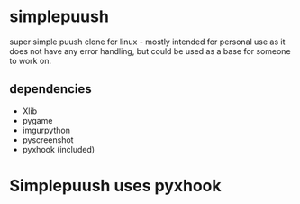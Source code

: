 # simplepuush
super simple puush clone for linux - mostly intended for personal use as it does not have any error handling, but could be used as a base for someone to work on.


## dependencies

* Xlib
* pygame
* imgurpython
* pyscreenshot
* pyxhook (included)



# Simplepuush uses pyxhook 
